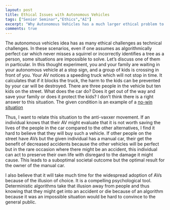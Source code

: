 ```yaml
---
layout: post
title: Ethical Issues with Autonomous Vehicles
tags: ["Senior Seminar","Ethics","AI"]
excerpt: "Why Autonomous Vehicles has a much larger ethical problem to solve than technical before they can become mainstream."
comments: true
---
```


The autonomous vehicles idea has as many ethical challenges as technical challenges. In these scenarios, even if one assumes as algorithmically perfect car which never misses a squirrel or incorrectly identifies a tree as a person, some situations are impossible to solve. Let’s discuss one of them in particular. In this thought experiment, you and your family are waiting in your autonomous vehicle at a stop sign, and a group of kids is crossing in front of you. Your AV notices a speeding truck which will not stop in time. It calculates that if it blocks the truck, the harm to the kids can be prevented by your car will be destroyed. There are three people in the vehicle but ten kids on the street. What does the car do? Does it get out of the way and save your family or does it protect the kids? I don’t think there is a right answer to this situation. The given condition is an example of a [no-win situation](https://en.wikipedia.org/wiki/No-win_situation)

Thus, I want to relate this situation to the anti-vaxxer movement. If an individual knows that their AV might evaluate that it is not worth saving the lives of the people in the car compared to the other alternatives, I find it hard to believe that they will buy such a vehicle. If other people on the street have AVs but the given individual has a manual car, their get the benefit of decreased accidents because the other vehicles will be perfect but in the rare occasion where there might be an accident, this individual can act to preserve their own life with disregard to the damage it might cause. This leads to a suboptimal societal outcome but the optimal result for the owner of the manual car.

I also believe that it will take much time for the widespread adoption of AVs because of the illusion of choice. It is a compelling psychological tool. Deterministic algorithms take that illusion away from people and thus knowing that they might get into an accident or die because of an algorithm because it was an impossible situation would be hard to convince to the general public.
